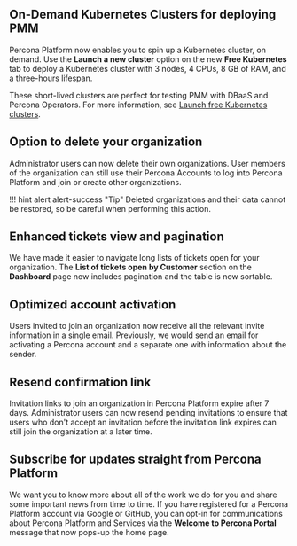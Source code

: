 ## On-Demand Kubernetes Clusters for deploying PMM
Percona Platform now enables you to spin up a Kubernetes cluster, on demand. Use the **Launch a new cluster** option on the new **Free Kubernetes** tab to deploy a Kubernetes cluster with 3 nodes, 4 CPUs, 8 GB of RAM, and a three-hours lifespan. 

These short-lived clusters are perfect for testing PMM with DBaaS and Percona Operators.
For more information, see [Launch free Kubernetes clusters](create-free-k8.md).

## Option to delete your organization 
Administrator users can now delete their own organizations. User members of the organization can still use their Percona Accounts to log into Percona Platform and join or create other organizations. 
        
!!! hint alert alert-success "Tip"
    Deleted organizations and their data cannot be restored, so be careful when performing this action.     
        
## Enhanced tickets view and pagination
We have made it easier to navigate long lists of tickets open for your organization. The **List of tickets open by Customer** section on the **Dashboard** page now includes pagination and the table is now sortable.

## Optimized account activation
Users invited to join an organization now receive all the relevant invite information in a single email. Previously, we would send an email for activating a Percona account and a separate one with information about the sender.
 
## Resend confirmation link
Invitation links to join an organization in Percona Platform expire after 7 days. Administrator users can now resend pending invitations to ensure that users who don't accept an invitation before the invitation link expires can still join the organization at a later time.

## Subscribe for updates straight from Percona Platform
We want you to know more about all of the work we do for you and share some important news from time to time. If you have registered for a Percona Platform account via Google or GitHub, you can opt-in for communications about Percona Platform and Services via the **Welcome to Percona Portal** message that now pops-up the home page. 
